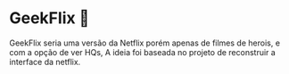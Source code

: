 # GeekFlix 🎥

GeekFlix seria uma versão da Netflix porém apenas de filmes de herois, e com a opção de ver HQs, A ideia foi baseada no projeto de reconstruir a interface da netflix.
